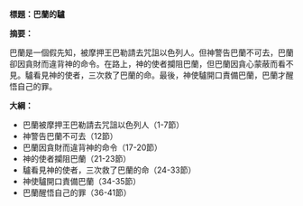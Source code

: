 **標題：巴蘭的驢**

**摘要：**

巴蘭是一個假先知，被摩押王巴勒請去咒詛以色列人。但神警告巴蘭不可去，巴蘭卻因貪財而違背神的命令。在路上，神的使者攔阻巴蘭，但巴蘭因貪心蒙蔽而看不見。驢看見神的使者，三次救了巴蘭的命。最後，神使驢開口責備巴蘭，巴蘭才醒悟自己的罪。

**大綱：**

* 巴蘭被摩押王巴勒請去咒詛以色列人（1-7節）
* 神警告巴蘭不可去（12節）
* 巴蘭因貪財而違背神的命令（17-20節）
* 神的使者攔阻巴蘭（21-23節）
* 驢看見神的使者，三次救了巴蘭的命（24-33節）
* 神使驢開口責備巴蘭（34-35節）
* 巴蘭醒悟自己的罪（36-41節）